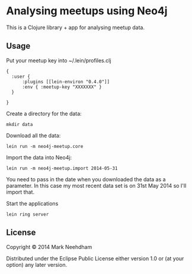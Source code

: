 # Analysing meetups using Neo4j

This is a Clojure library + app for analysing meetup data.

## Usage

Put your meetup key into ~/.lein/profiles.clj 

````
{
  :user {
      :plugins [[lein-environ "0.4.0"]]
      :env { :meetup-key "XXXXXXX" }
  }

}
````


Create a directory for the data:

````
mkdir data
````

Download all the data:

````
lein run -m neo4j-meetup.core
````

Import the data into Neo4j:

````
lein run -m neo4j-meetup.import 2014-05-31
````

You need to pass in the date when you downloaded the data as a parameter. In this case my most recent data set is on 31st May 2014 so I'll import that.

Start the applications

````
lein ring server
````

## License

Copyright © 2014 Mark Neehdham

Distributed under the Eclipse Public License either version 1.0 or (at
your option) any later version.
